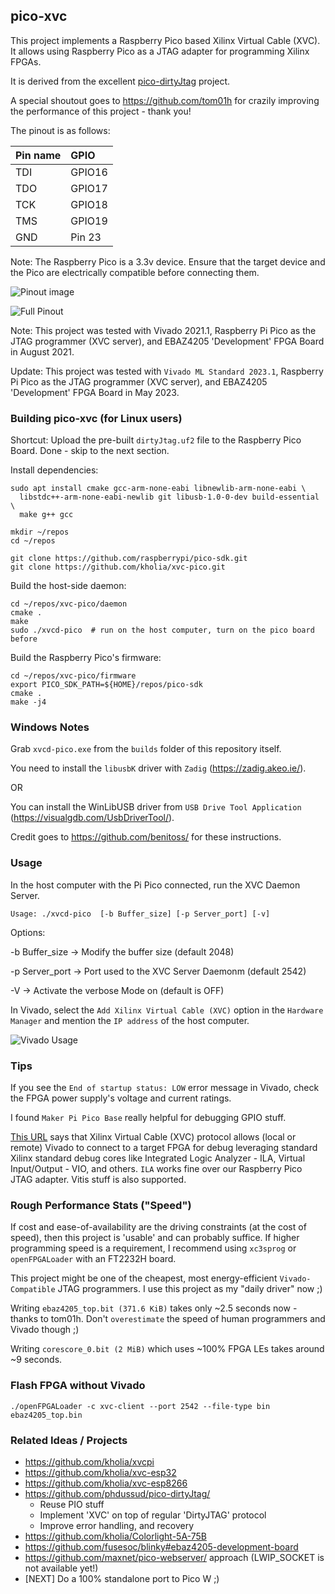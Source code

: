 ## pico-xvc

This project implements a Raspberry Pico based Xilinx Virtual Cable (XVC). It
allows using Raspberry Pico as a JTAG adapter for programming Xilinx FPGAs.

It is derived from the excellent [pico-dirtyJtag](https://github.com/phdussud/pico-dirtyJtag/) project.

A special shoutout goes to https://github.com/tom01h for crazily improving the
performance of this project - thank you!

The pinout is as follows:

| Pin name | GPIO   |
|:---------|:-------|
| TDI      | GPIO16 |
| TDO      | GPIO17 |
| TCK      | GPIO18 |
| TMS      | GPIO19 |
| GND      | Pin 23 |

Note: The Raspberry Pico is a 3.3v device. Ensure that the target device and
the Pico are electrically compatible before connecting them.

![Pinout image](./pinout.png)

![Full Pinout](./raspberry-pi-pico-gpio-pinout-diagram.png)

Note: This project was tested with Vivado 2021.1, Raspberry Pi Pico as the JTAG
programmer (XVC server), and EBAZ4205 'Development' FPGA Board in August 2021.

Update: This project was tested with `Vivado ML Standard 2023.1`, Raspberry Pi
Pico as the JTAG programmer (XVC server), and EBAZ4205 'Development' FPGA Board
in May 2023.


### Building pico-xvc (for Linux users)

Shortcut: Upload the pre-built `dirtyJtag.uf2` file to the Raspberry Pico
Board. Done - skip to the next section.

Install dependencies:

```
sudo apt install cmake gcc-arm-none-eabi libnewlib-arm-none-eabi \
  libstdc++-arm-none-eabi-newlib git libusb-1.0-0-dev build-essential \
  make g++ gcc
```

```
mkdir ~/repos
cd ~/repos

git clone https://github.com/raspberrypi/pico-sdk.git
git clone https://github.com/kholia/xvc-pico.git
```

Build the host-side daemon:

```
cd ~/repos/xvc-pico/daemon
cmake .
make
sudo ./xvcd-pico  # run on the host computer, turn on the pico board before
```

Build the Raspberry Pico's firmware:

```
cd ~/repos/xvc-pico/firmware
export PICO_SDK_PATH=${HOME}/repos/pico-sdk
cmake .
make -j4
```

### Windows Notes

Grab `xvcd-pico.exe` from the `builds` folder of this repository itself.

You need to install the `libusbK` driver with `Zadig` (https://zadig.akeo.ie/).

OR

You can install the WinLibUSB driver from `USB Drive Tool Application`
(https://visualgdb.com/UsbDriverTool/).

Credit goes to https://github.com/benitoss/ for these instructions.


### Usage

In the host computer with the Pi Pico connected, run the XVC Daemon Server.
```
Usage: ./xvcd-pico  [-b Buffer_size] [-p Server_port] [-v]
```
Options:

-b Buffer_size  ->  Modify the buffer size (default 2048)

-p Server_port  ->  Port used to the XVC Server Daemonm (default 2542)

-V              ->  Activate the verbose Mode on (default is OFF)


In Vivado, select the `Add Xilinx Virtual Cable (XVC)` option in the `Hardware
Manager` and mention the `IP address` of the host computer.

![Vivado Usage](./Usage-in-Vivado.png)


### Tips

If you see the `End of startup status: LOW` error message in Vivado, check the
FPGA power supply's voltage and current ratings.

I found `Maker Pi Pico Base` really helpful for debugging GPIO stuff.

[This URL](https://github.com/aws/aws-fpga/blob/master/hdk/docs/Virtual_JTAG_XVC.md)
says that Xilinx Virtual Cable (XVC) protocol allows (local or remote) Vivado
to connect to a target FPGA for debug leveraging standard Xilinx standard debug
cores like Integrated Logic Analyzer - ILA, Virtual Input/Output - VIO, and
others. `ILA` works fine over our Raspberry Pico JTAG adapter. Vitis stuff is
also supported.


### Rough Performance Stats ("Speed")

If cost and ease-of-availability are the driving constraints (at the cost of
speed), then this project is 'usable' and can probably suffice. If higher
programming speed is a requirement, I recommend using `xc3sprog` or
`openFPGALoader` with an FT2232H board.

This project might be one of the cheapest, most energy-efficient `Vivado-Compatible`
JTAG programmers. I use this project as my "daily driver" now ;)

Writing `ebaz4205_top.bit (371.6 KiB)` takes only ~2.5 seconds now - thanks to
tom01h. Don't `overestimate` the speed of human programmers and Vivado though
;)

Writing `corescore_0.bit (2 MiB)` which uses ~100% FPGA LEs takes around ~9
seconds.


### Flash FPGA without Vivado

```
./openFPGALoader -c xvc-client --port 2542 --file-type bin ebaz4205_top.bin
```


### Related Ideas / Projects

- https://github.com/kholia/xvcpi
- https://github.com/kholia/xvc-esp32
- https://github.com/kholia/xvc-esp8266
- https://github.com/phdussud/pico-dirtyJtag/
  - Reuse PIO stuff
  - Implement 'XVC' on top of regular 'DirtyJTAG' protocol
  - Improve error handling, and recovery
- https://github.com/kholia/Colorlight-5A-75B
- https://github.com/fusesoc/blinky#ebaz4205-development-board
- https://github.com/maxnet/pico-webserver/ approach (LWIP_SOCKET is not available yet!)
- [NEXT] Do a 100% standalone port to Pico W ;)
